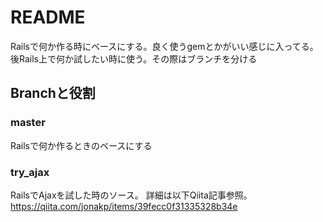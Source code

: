 # README

Railsで何か作る時にベースにする。良く使うgemとかがいい感じに入ってる。
後Rails上で何か試したい時に使う。その際はブランチを分ける

## Branchと役割
### master
Railsで何か作るときのベースにする

### try_ajax
RailsでAjaxを試した時のソース。
詳細は以下Qiita記事参照。
https://qiita.com/jonakp/items/39fecc0f31335328b34e

